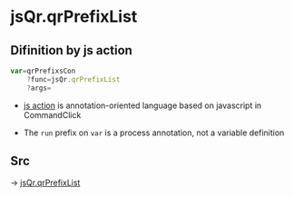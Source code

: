 # jsQr.qrPrefixList

## Difinition by js action

```js.js
var=qrPrefixsCon
	?func=jsQr.qrPrefixList
	?args=

```

- [js action](#) is annotation-oriented language based on javascript in CommandClick

- The `run` prefix on `var` is a process annotation, not a variable definition

## Src

-> [jsQr.qrPrefixList](https://github.com/puutaro/CommandClick/blob/master/app/src/main/java/com/puutaro/commandclick/fragment_lib/terminal_fragment/js_interface/qr/JsQr.kt#L52)


